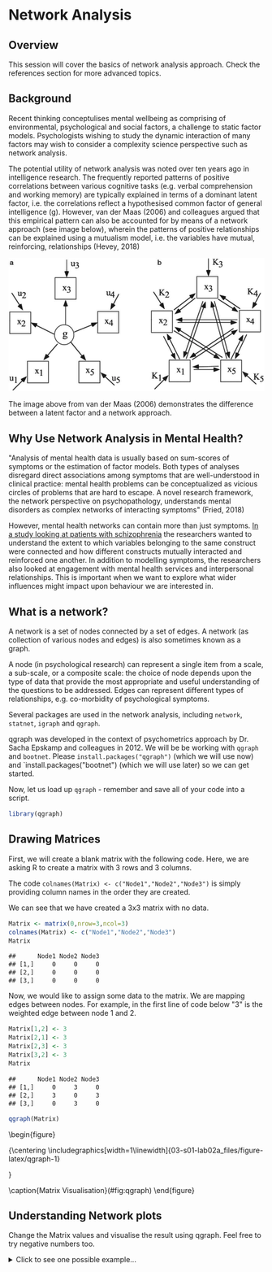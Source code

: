 
# Network Analysis

## Overview

This session will cover the basics of network analysis approach. Check the references section for more advanced topics.

## Background

Recent thinking conceptulises mental wellbeing as comprising of environmental, psychological and social factors, a challenge to static factor models. Psychologists wishing to study the dynamic interaction of many factors may wish to consider a complexity science perspective such as network analysis.

The potential utility of network analysis was noted over ten years ago in intelligence research. The frequently reported patterns of positive correlations between various cognitive tasks (e.g. verbal comprehension and working memory) are typically explained in terms of a dominant latent factor, i.e. the correlations reflect a hypothesised common factor of general intelligence (g). However, van der Maas (2006) and colleagues argued that this empirical pattern can also be accounted for by means of a network approach (see image below), wherein the patterns of positive relationships can be explained using a mutualism model, i.e. the variables have mutual, reinforcing, relationships (Hevey, 2018)

<img src="images/mutualism.png">

The image above from van der Maas (2006) demonstrates the difference between a latent factor and a network approach. 

## Why Use Network Analysis in Mental Health?

"Analysis of mental health data is usually based on sum-scores of symptoms or the estimation of factor models. Both types of analyses disregard direct associations among symptoms that are well-understood in clinical practice: mental health problems can be conceptualized as vicious circles of problems that are hard to escape. A novel research framework, the network perspective on psychopathology, understands mental disorders as complex networks of interacting symptoms" (Fried, 2018)

However, mental health networks can contain more than just symptoms. [In a study looking at patients with schizophrenia](https://jamanetwork.com/journals/jamapsychiatry/fullarticle/2671414?casa_token=nGUSw-yIg1YAAAAA%3aXJz4Ehq44lBBE3iDqQhuNSGgJfafMX9lGyiDx9YxHJpVSFVOJo0gkA0NdrEGhY9T-6mvlB17) the researchers wanted to understand the extent to which variables belonging to the same construct were connected and how different constructs mutually interacted and reinforced one another. In addition to modelling symptoms, the researchers also looked at engagement with mental health services and interpersonal relationships. This is important when we want to explore what wider influences might impact upon behaviour we are interested in.

## What is a network?

A network is a set of nodes connected by a set of edges. A network (as collection of various nodes and edges) is also sometimes known as a graph.

A node (in psychological research) can represent a single item from a scale, a sub-scale, or a composite scale: the choice of node depends upon the type of data that provide the most appropriate and useful understanding of the questions to be addressed. Edges can represent different types of relationships, e.g. co-morbidity of psychological symptoms.

Several packages are used in the network analysis, including `network`, `statnet`, `igraph` and `qgraph`.

qgraph was developed in the context of psychometrics approach by Dr. Sacha Epskamp and colleagues in 2012. We will be be working with `qgraph` and `bootnet`. Please `install.packages("qgraph")` (which we will use now) and `install.packages("bootnet") (which we will use later) so we can get started. 

Now, let us load up `qgraph` - remember and save all of your code into a script.


```r
library(qgraph)
```

## Drawing Matrices

First, we will create a blank matrix with the following code. Here, we are asking R to create a matrix with 3 rows and 3 columns.

The code `colnames(Matrix) <- c("Node1","Node2","Node3")` is simply providing column names in the order they are created.

We can see that we have created a 3x3 matrix with no data.

```r
Matrix <- matrix(0,nrow=3,ncol=3)
colnames(Matrix) <- c("Node1","Node2","Node3")
Matrix
```

```
##      Node1 Node2 Node3
## [1,]     0     0     0
## [2,]     0     0     0
## [3,]     0     0     0
```

Now, we would like to assign some data to the matrix. We are mapping edges between nodes. For example, in the first line of code below "3" is the weighted edge between node 1 and 2. 


```r
Matrix[1,2] <- 3
Matrix[2,1] <- 3
Matrix[2,3] <- 3
Matrix[3,2] <- 3
Matrix
```

```
##      Node1 Node2 Node3
## [1,]     0     3     0
## [2,]     3     0     3
## [3,]     0     3     0
```


```r
qgraph(Matrix)
```

\begin{figure}

{\centering \includegraphics[width=1\linewidth]{03-s01-lab02a_files/figure-latex/qgraph-1} 

}

\caption{Matrix Visualisation}(\#fig:qgraph)
\end{figure}
## Understanding Network plots

Change the Matrix values and visualise the result using qgraph. Feel free to try negative numbers too. 

<details>
<summary>Click to see one possible example...</summary>

```r
Matrix[1,2] <- 3
Matrix[2,1] <- 3
Matrix[2,3] <- -3
Matrix[3,2] <- 3

qgraph(Matrix)
```

\begin{figure}

{\centering \includegraphics[width=1\linewidth]{03-s01-lab02a_files/figure-latex/unnamed-chunk-2-1} 

}

\caption{One Example - Change Numbers to see what happens}(\#fig:unnamed-chunk-2)
\end{figure}

## Task

Please run the following code and look at *both* the visualisation of the nodes and the strength plot, what do you think this tells us about node 2?


```r
Matrix[1,2] <- 3
Matrix[2,1] <- 3
Matrix[2,3] <- 3
Matrix[3,2] <- 3

data_frame <- qgraph(Matrix)
```

\begin{figure}

{\centering \includegraphics[width=1\linewidth]{03-s01-lab02a_files/figure-latex/centrality-1} 

}

\caption{Centrality Plot}(\#fig:centrality1)
\end{figure}

```r
centralityPlot(data_frame)
```

```
## Note: z-scores are shown on x-axis rather than raw centrality indices.
```

\begin{figure}

{\centering \includegraphics[width=1\linewidth]{03-s01-lab02a_files/figure-latex/centrality-2} 

}

\caption{Centrality Plot}(\#fig:centrality2)
\end{figure}


